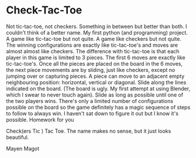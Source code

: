 # Check-Tac-Toe
Not tic-tac-toe, not checkers. Something in between but better than both. I couldn't think of a better name. My first python (and programming) project. A game like tic-tac-toe but not quite. A game like checkers but not quite. The winning configurations are exactly like tic-tac-toe's and moves are almost almost like checkers. 
The difference with tic-tac-toe is that each player in this game is limited to 3 pieces. The first 6 moves are exactly like tic-tac-toe's. Once all the pieces are placed on the board in the 6 moves, the next piece movements are by sliding, just like checkers, except no jumping over or capturing pieces. A piece can move to an adjacent empty neighbouring position: horizontal, vertical or diagonal. Slide along the lines indicated on the board. (The board is ugly. My first attempt at using Blender, which I swear to never touch again).  Slide as long as possible until one of the two players wins. There's only a limited number of configurations possible on the board so the game definitely has a magic sequence of steps to follow to always win. I haven't sat down to figure it out but I know it's possible. Homework for you

Check(ers Tic ) Tac Toe. The name makes no sense, but it just looks beautiful.
    
Mayen Magot
